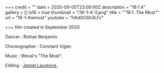 +++
credit = ""
date = 2020-09-05T23:00:00Z
description = "16:1.4"
gallery = []
is16 = true
thumbnail = "/16-1-4-3.png"
title = "\"16:1. The Most\""
url = "16-1-themost"
youtube = "HAdSOSh3LFc"

+++
film created in September 2020.

Dancer : Rishan Benjamin.

Choreographer : Constant Vigier.

Music : Weval's "The Most".

Editing : [Jamiel Laurence.](https://www.jamiellaurence.com/)